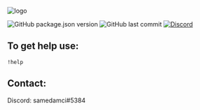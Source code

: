 ![logo](https://i.imgur.com/JQ0YfKX.png)

![GitHub package.json version](https://img.shields.io/github/package-json/v/samedamci/cucumberbot.svg?color=red&label=ver&logo=Visual%20Studio%20Code&logoColor=cyan)
![GitHub last commit](https://img.shields.io/github/last-commit/samedamci/cucumberbot.svg)
[![Discord](https://img.shields.io/discord/566934496231030795.svg?label=server&logo=discord&logoColor=cyan)](https://discord.gg/7X6cvWF)

## To get help use:
```
!help
```

## Contact:
Discord: samedamci#5384
